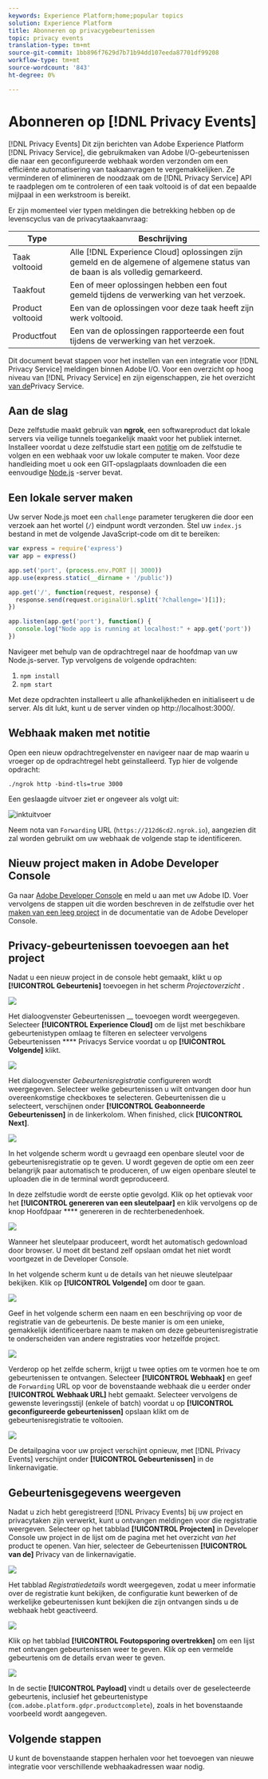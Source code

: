 ```yaml
---
keywords: Experience Platform;home;popular topics
solution: Experience Platform
title: Abonneren op privacygebeurtenissen
topic: privacy events
translation-type: tm+mt
source-git-commit: 1bb896f7629d7b71b94dd107eeda87701df99208
workflow-type: tm+mt
source-wordcount: '843'
ht-degree: 0%

---
```



# Abonneren op [!DNL Privacy Events]

[!DNL Privacy Events] Dit zijn berichten van Adobe Experience Platform [!DNL Privacy Service], die gebruikmaken van Adobe I/O-gebeurtenissen die naar een geconfigureerde webhaak worden verzonden om een efficiënte automatisering van taakaanvragen te vergemakkelijken. Ze verminderen of elimineren de noodzaak om de [!DNL Privacy Service] API te raadplegen om te controleren of een taak voltooid is of dat een bepaalde mijlpaal in een werkstroom is bereikt.

Er zijn momenteel vier typen meldingen die betrekking hebben op de levenscyclus van de privacytaakaanvraag:

| Type | Beschrijving |
--- | ---
| Taak voltooid | Alle [!DNL Experience Cloud] oplossingen zijn gemeld en de algemene of algemene status van de baan is als volledig gemarkeerd. |
| Taakfout | Een of meer oplossingen hebben een fout gemeld tijdens de verwerking van het verzoek. |
| Product voltooid | Een van de oplossingen voor deze taak heeft zijn werk voltooid. |
| Productfout | Een van de oplossingen rapporteerde een fout tijdens de verwerking van het verzoek. |

Dit document bevat stappen voor het instellen van een integratie voor [!DNL Privacy Service] meldingen binnen Adobe I/O. Voor een overzicht op hoog niveau van [!DNL Privacy Service] en zijn eigenschappen, zie het overzicht [van de](home.md)Privacy Service.

## Aan de slag

Deze zelfstudie maakt gebruik van **ngrok**, een softwareproduct dat lokale servers via veilige tunnels toegankelijk maakt voor het publiek internet. Installeer voordat u deze zelfstudie start een [notitie](https://ngrok.com/download) om de zelfstudie te volgen en een webhaak voor uw lokale computer te maken. Voor deze handleiding moet u ook een GIT-opslagplaats downloaden die een eenvoudige [Node.js](https://nodejs.org/) -server bevat.

## Een lokale server maken

Uw server Node.js moet een `challenge` parameter terugkeren die door een verzoek aan het wortel (`/`) eindpunt wordt verzonden. Stel uw `index.js` bestand in met de volgende JavaScript-code om dit te bereiken:

```js
var express = require('express')
var app = express()

app.set('port', (process.env.PORT || 3000))
app.use(express.static(__dirname + '/public'))

app.get('/', function(request, response) {
  response.send(request.originalUrl.split('?challenge=')[1]);
})

app.listen(app.get('port'), function() {
  console.log("Node app is running at localhost:" + app.get('port'))
})
```

Navigeer met behulp van de opdrachtregel naar de hoofdmap van uw Node.js-server. Typ vervolgens de volgende opdrachten:

1. `npm install`
1. `npm start`

Met deze opdrachten installeert u alle afhankelijkheden en initialiseert u de server. Als dit lukt, kunt u de server vinden op http://localhost:3000/.

## Webhaak maken met notitie

Open een nieuw opdrachtregelvenster en navigeer naar de map waarin u vroeger op de opdrachtregel hebt geïnstalleerd. Typ hier de volgende opdracht:

```shell
./ngrok http -bind-tls=true 3000
```

Een geslaagde uitvoer ziet er ongeveer als volgt uit:

![inktuitvoer](images/privacy-events/ngrok-output.png)

Neem nota van `Forwarding` URL (`https://212d6cd2.ngrok.io`), aangezien dit zal worden gebruikt om uw webhaak de volgende stap te identificeren.

## Nieuw project maken in Adobe Developer Console

Ga naar [Adobe Developer Console](https://www.adobe.com/go/devs_console_ui) en meld u aan met uw Adobe ID. Voer vervolgens de stappen uit die worden beschreven in de zelfstudie over het [maken van een leeg project](https://www.adobe.io/apis/experienceplatform/console/docs.html#!AdobeDocs/adobeio-console/master/projects-empty.md) in de documentatie van de Adobe Developer Console.

## Privacy-gebeurtenissen toevoegen aan het project

Nadat u een nieuw project in de console hebt gemaakt, klikt u op **[!UICONTROL Gebeurtenis]** toevoegen in het scherm _Projectoverzicht_ .

![](./images/privacy-events/add-event-button.png)

Het dialoogvenster Gebeurtenissen __ toevoegen wordt weergegeven. Selecteer **[!UICONTROL Experience Cloud]** om de lijst met beschikbare gebeurtenistypen omlaag te filteren en selecteer vervolgens Gebeurtenissen **** Privacys Service voordat u op **[!UICONTROL Volgende]** klikt.

![](./images/privacy-events/add-privacy-events.png)

Het dialoogvenster _Gebeurtenisregistratie_ configureren wordt weergegeven. Selecteer welke gebeurtenissen u wilt ontvangen door hun overeenkomstige checkboxes te selecteren. Gebeurtenissen die u selecteert, verschijnen onder **[!UICONTROL Geabonneerde Gebeurtenissen]** in de linkerkolom. When finished, click **[!UICONTROL Next]**.

![](./images/privacy-events/choose-subscriptions.png)

In het volgende scherm wordt u gevraagd een openbare sleutel voor de gebeurtenisregistratie op te geven. U wordt gegeven de optie om een zeer belangrijk paar automatisch te produceren, of uw eigen openbare sleutel te uploaden die in de terminal wordt geproduceerd.

In deze zelfstudie wordt de eerste optie gevolgd. Klik op het optievak voor het **[!UICONTROL genereren van een sleutelpaar]** en klik vervolgens op de knop Hoofdpaar **** genereren in de rechterbenedenhoek.

![](./images/privacy-events/generate-key-value.png)

Wanneer het sleutelpaar produceert, wordt het automatisch gedownload door browser. U moet dit bestand zelf opslaan omdat het niet wordt voortgezet in de Developer Console.

In het volgende scherm kunt u de details van het nieuwe sleutelpaar bekijken. Klik op **[!UICONTROL Volgende]** om door te gaan.

![](./images/privacy-events/keypair-generated.png)

Geef in het volgende scherm een naam en een beschrijving op voor de registratie van de gebeurtenis. De beste manier is om een unieke, gemakkelijk identificeerbare naam te maken om deze gebeurtenisregistratie te onderscheiden van andere registraties voor hetzelfde project.

![](./images/privacy-events/event-details.png)

Verderop op het zelfde scherm, krijgt u twee opties om te vormen hoe te om gebeurtenissen te ontvangen. Selecteer **[!UICONTROL Webhaak]** en geef de `Forwarding` URL op voor de bovenstaande webhaak die u eerder onder **[!UICONTROL Webhaak URL]** hebt gemaakt. Selecteer vervolgens de gewenste leveringsstijl (enkele of batch) voordat u op **[!UICONTROL geconfigureerde gebeurtenissen]** opslaan klikt om de gebeurtenisregistratie te voltooien.

![](./images/privacy-events/webhook-details.png)

De detailpagina voor uw project verschijnt opnieuw, met [!DNL Privacy Events] verschijnt onder **[!UICONTROL Gebeurtenissen]** in de linkernavigatie.

## Gebeurtenisgegevens weergeven

Nadat u zich hebt geregistreerd [!DNL Privacy Events] bij uw project en privacytaken zijn verwerkt, kunt u ontvangen meldingen voor die registratie weergeven. Selecteer op het tabblad **[!UICONTROL Projecten]** in Developer Console uw project in de lijst om de pagina met het overzicht _van het_ product te openen. Van hier, selecteer de Gebeurtenissen **[!UICONTROL van de]** Privacy van de linkernavigatie.

![](./images/privacy-events/events-left-nav.png)

Het tabblad _Registratiedetails_ wordt weergegeven, zodat u meer informatie over de registratie kunt bekijken, de configuratie kunt bewerken of de werkelijke gebeurtenissen kunt bekijken die zijn ontvangen sinds u de webhaak hebt geactiveerd.

![](./images/privacy-events/registration-details.png)

Klik op het tabblad **[!UICONTROL Foutopsporing overtrekken]** om een lijst met ontvangen gebeurtenissen weer te geven. Klik op een vermelde gebeurtenis om de details ervan weer te geven.

![](images/privacy-events/debug-tracing.png)

In de sectie **[!UICONTROL Payload]** vindt u details over de geselecteerde gebeurtenis, inclusief het gebeurtenistype (`com.adobe.platform.gdpr.productcomplete`), zoals in het bovenstaande voorbeeld wordt aangegeven.

## Volgende stappen

U kunt de bovenstaande stappen herhalen voor het toevoegen van nieuwe integratie voor verschillende webhaakadressen waar nodig.